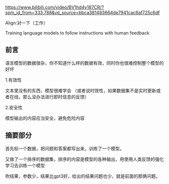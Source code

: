 https://www.bilibili.com/video/BV1hd4y187CR/?spm_id_from=333.788&vd_source=bbca381483664de7941cac6af725c6df

Align:对一下（工作）

Training language models to follow instructions with human feedback

## 前言
语言模型的数据很杂，你不知道什么样的数据有效，同时你也很难控制整个模型的好坏

1.有效性

文本里没有的东西，模型很难学会
（或者说时效性，如果数据集不是实时更新或者在线，那么没办法进行即时信息的反馈）

2.安全性

模型输出的内容应当安全，避免危险内容

## 摘要部分
首先标一个数据，把问题和答案都写出来，训练了一个模型。

又做了一个排序的数据集，排序的内容是模型的各种输出，用使用人类反馈的强化学习去训练一个模型

吹结果，参数少，结果比gpt3好，给出的结果问题也少，就是前面的那俩问题。
